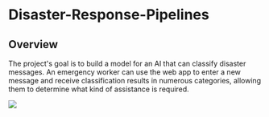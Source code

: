 # Disaster-Response-Pipelines

## Overview
The project's goal is to build a model for an AI that can classify disaster messages. An emergency worker can use the web app to enter a new message and receive classification results in numerous categories, allowing them to determine what kind of assistance is required.


![](https://user-images.githubusercontent.com/21197883/140520922-a0b5f437-4c3b-4402-89da-85f41d2ee6d8.png)
